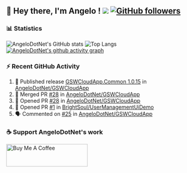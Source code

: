 ## 👋 Hey there, I'm Angelo ! ![](https://img.shields.io/badge/Intel-Core_i5_12th-0071C5?style=for-the-badge&logo=intel&logoColor=white) [![GitHub followers](https://img.shields.io/github/followers/angelodotnet?label=GitHub%20Followers&style=for-the-badge)](https://github.com/angelodotnet)
<!--
### HacktoberFest 2024
[![An image of @angeloit87's Holopin badges, which is a link to view their full Holopin profile](https://holopin.me/angeloit87)](https://holopin.io/@angeloit87)
-->
### 📊 Statistics
![AngeloDotNet's GitHub stats](https://github-readme-stats.vercel.app/api?username=angelodotnet&show_icons=true&theme=dracula)
![Top Langs](https://github-readme-stats.vercel.app/api/top-langs/?username=angelodotnet&layout=compact)
[![AngeloDotNet's github activity graph](https://github-readme-activity-graph.vercel.app/graph?username=angelodotnet&theme=dracula)](https://github.com/angelodotnet)
<!--
<table>
  <tr>
    <td valign="top" width="50%">
      <a href="http://www.github.com/angelodotnet"><img src="https://github-readme-stats.vercel.app/api?username=angelodotnet&show_icons=true&hide=&count_private=true&title_color=0891b2&text_color=64748b&icon_color=0891b2&bg_color=ffffff&hide_border=true&show_icons=true" alt="angelodotnet's GitHub stats" /></a></td>
    <td valign="top" width="50%"><a href="http://www.github.com/angelodotnet"><img src="https://github-readme-streak-stats.herokuapp.com/?user=angelodotnet&stroke=64748b&background=ffffff&ring=0891b2&fire=0891b2&currStreakNum=64748b&currStreakLabel=0891b2&sideNums=64748b&sideLabels=64748b&dates=64748b&hide_border=true" /></a></td>
  </tr>
</table>
-->

### ⚡ Recent GitHub Activity
<!--START_SECTION:activity-->
1. 🚀 Published release [GSWCloudApp.Common 1.0.15](https://github.com/AngeloDotNet/GSWCloudApp/releases/tag/Common_v1.0.15) in [AngeloDotNet/GSWCloudApp](https://github.com/AngeloDotNet/GSWCloudApp)
2. 🎉 Merged PR [#28](https://github.com/AngeloDotNet/GSWCloudApp/pull/28) in [AngeloDotNet/GSWCloudApp](https://github.com/AngeloDotNet/GSWCloudApp)
3. 💪 Opened PR [#28](https://github.com/AngeloDotNet/GSWCloudApp/pull/28) in [AngeloDotNet/GSWCloudApp](https://github.com/AngeloDotNet/GSWCloudApp)
4. 💪 Opened PR [#1](https://github.com/BrightSoul/UserManagementUiDemo/pull/1) in [BrightSoul/UserManagementUiDemo](https://github.com/BrightSoul/UserManagementUiDemo)
5. 🗣 Commented on [#25](https://github.com/AngeloDotNet/GSWCloudApp/issues/25#issuecomment-2470332481) in [AngeloDotNet/GSWCloudApp](https://github.com/AngeloDotNet/GSWCloudApp)
<!--END_SECTION:activity-->

### ☕ Support AngeloDotNet's work
<a href="https://www.buymeacoffee.com/angelodotnet" target="_blank"><img src="https://cdn.buymeacoffee.com/buttons/v2/default-yellow.png" alt="Buy Me A Coffee" style="height: 60px !important;width: 217px !important;" ></a>

